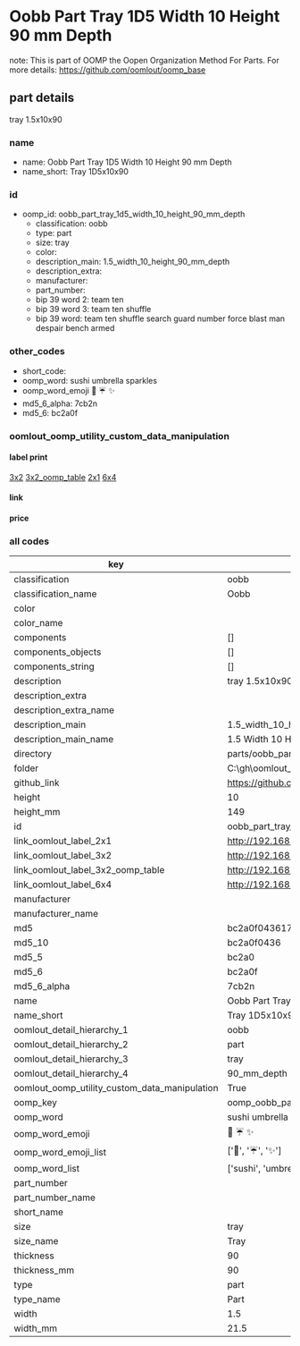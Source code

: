 # Oobb Part Tray 1D5 Width 10 Height 90 mm Depth  

note: This is part of OOMP the Oopen Organization Method For Parts. For more details: https://github.com/oomlout/oomp_base

##  part details
  



tray 1.5x10x90



### name
* name: Oobb Part Tray 1D5 Width 10 Height 90 mm Depth
* name_short: Tray 1D5x10x90 
### id
* oomp_id: oobb_part_tray_1d5_width_10_height_90_mm_depth
  * classification: oobb
  * type: part
  * size: tray
  * color: 
  * description_main: 1.5_width_10_height_90_mm_depth
  * description_extra: 
  * manufacturer: 
  * part_number: 
  * bip 39 word 2: team ten
  * bip 39 word 3: team ten shuffle
  * bip 39 word: team ten shuffle search guard number force blast man despair bench armed

### other_codes
* short_code: 
* oomp_word: sushi umbrella sparkles
* oomp_word_emoji :sushi: :umbrella: :sparkles:
* md5_6_alpha: 7cb2n
* md5_6: bc2a0f






### oomlout_oomp_utility_custom_data_manipulation
#### label print
[3x2](http://192.168.1.245:1112/?label=oomp%207cb2n)
[3x2_oomp_table](http://192.168.1.108:1112/?label=oomp%207cb2n)
[2x1](http://192.168.1.242:1112/?label=oomp%207cb2n)
[6x4](http://192.168.1.55:1112/?label=oomp%207cb2n)    

#### link

                              

#### price







### all codes 
| key | value |  
| --- | --- |  
| classification | oobb |  
| classification_name | Oobb |  
| color |  |  
| color_name |  |  
| components | [] |  
| components_objects | [] |  
| components_string | [] |  
| description | tray 1.5x10x90 |  
| description_extra |  |  
| description_extra_name |  |  
| description_main | 1.5_width_10_height_90_mm_depth |  
| description_main_name | 1.5 Width 10 Height 90 mm Depth |  
| directory | parts/oobb_part_tray_1d5_width_10_height_90_mm_depth |  
| folder | C:\gh\oomlout_oobb_version_4_generated_parts\parts\oobb_part_tray_1d5_width_10_height_90_mm_depth |  
| github_link | https://github.com/oomlout/oomlout_oomp_part_src/tree/main/parts/oobb_part_tray_1d5_width_10_height_90_mm_depth |  
| height | 10 |  
| height_mm | 149 |  
| id | oobb_part_tray_1d5_width_10_height_90_mm_depth |  
| link_oomlout_label_2x1 | http://192.168.1.242:1112/?label=oomp%207cb2n |  
| link_oomlout_label_3x2 | http://192.168.1.245:1112/?label=oomp%207cb2n |  
| link_oomlout_label_3x2_oomp_table | http://192.168.1.108:1112/?label=oomp%207cb2n |  
| link_oomlout_label_6x4 | http://192.168.1.55:1112/?label=oomp%207cb2n |  
| manufacturer |  |  
| manufacturer_name |  |  
| md5 | bc2a0f0436176b625db3ac218ef7bef5 |  
| md5_10 | bc2a0f0436 |  
| md5_5 | bc2a0 |  
| md5_6 | bc2a0f |  
| md5_6_alpha | 7cb2n |  
| name | Oobb Part Tray 1D5 Width 10 Height 90 mm Depth |  
| name_short | Tray 1D5x10x90  |  
| oomlout_detail_hierarchy_1 | oobb |  
| oomlout_detail_hierarchy_2 | part |  
| oomlout_detail_hierarchy_3 | tray |  
| oomlout_detail_hierarchy_4 | 90_mm_depth |  
| oomlout_oomp_utility_custom_data_manipulation | True |  
| oomp_key | oomp_oobb_part_tray_1d5_width_10_height_90_mm_depth |  
| oomp_word | sushi umbrella sparkles |  
| oomp_word_emoji | :sushi: :umbrella: :sparkles: |  
| oomp_word_emoji_list | [':sushi:', ':umbrella:', ':sparkles:'] |  
| oomp_word_list | ['sushi', 'umbrella', 'sparkles'] |  
| part_number |  |  
| part_number_name |  |  
| short_name |  |  
| size | tray |  
| size_name | Tray |  
| thickness | 90 |  
| thickness_mm | 90 |  
| type | part |  
| type_name | Part |  
| width | 1.5 |  
| width_mm | 21.5 |  
